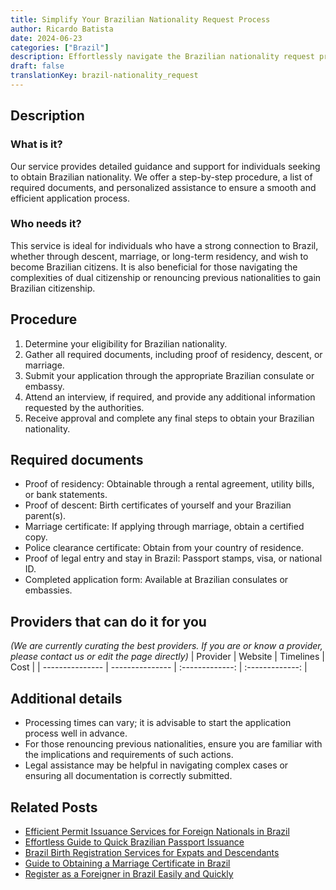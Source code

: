 ```yaml
---
title: Simplify Your Brazilian Nationality Request Process
author: Ricardo Batista
date: 2024-06-23
categories: ["Brazil"]
description: Effortlessly navigate the Brazilian nationality request process with our comprehensive service. Clear steps, required documents, and expert advice.
draft: false
translationKey: brazil-nationality_request
---
```


## Description
### What is it?
Our service provides detailed guidance and support for individuals seeking to obtain Brazilian nationality. We offer a step-by-step procedure, a list of required documents, and personalized assistance to ensure a smooth and efficient application process.

### Who needs it?
This service is ideal for individuals who have a strong connection to Brazil, whether through descent, marriage, or long-term residency, and wish to become Brazilian citizens. It is also beneficial for those navigating the complexities of dual citizenship or renouncing previous nationalities to gain Brazilian citizenship.

## Procedure

1. Determine your eligibility for Brazilian nationality.
2. Gather all required documents, including proof of residency, descent, or marriage.
3. Submit your application through the appropriate Brazilian consulate or embassy.
4. Attend an interview, if required, and provide any additional information requested by the authorities.
5. Receive approval and complete any final steps to obtain your Brazilian nationality.


## Required documents

- Proof of residency: Obtainable through a rental agreement, utility bills, or bank statements.
- Proof of descent: Birth certificates of yourself and your Brazilian parent(s).
- Marriage certificate: If applying through marriage, obtain a certified copy.
- Police clearance certificate: Obtain from your country of residence.
- Proof of legal entry and stay in Brazil: Passport stamps, visa, or national ID.
- Completed application form: Available at Brazilian consulates or embassies.


## Providers that can do it for you
_(We are currently curating the best providers. If you are or know a provider, please contact us or edit the page directly)_
| Provider        |     Website     |     Timelines    |       Cost      |
| --------------- | --------------- |  :-------------: | :-------------: |

## Additional details

- Processing times can vary; it is advisable to start the application process well in advance.
- For those renouncing previous nationalities, ensure you are familiar with the implications and requirements of such actions.
- Legal assistance may be helpful in navigating complex cases or ensuring all documentation is correctly submitted.

## Related Posts

- [Efficient Permit Issuance Services for Foreign Nationals in Brazil](https://tramitit.com/guides/brazil/permit_issuance/)
- [Effortless Guide to Quick Brazilian Passport Issuance](https://tramitit.com/guides/brazil/passport_issuance/)
- [Brazil Birth Registration Services for Expats and Descendants](https://tramitit.com/guides/brazil/birth_registration/)
- [Guide to Obtaining a Marriage Certificate in Brazil](https://tramitit.com/guides/brazil/marriage_certificate/)
- [Register as a Foreigner in Brazil Easily and Quickly](https://tramitit.com/guides/brazil/foreigners_registration/)
